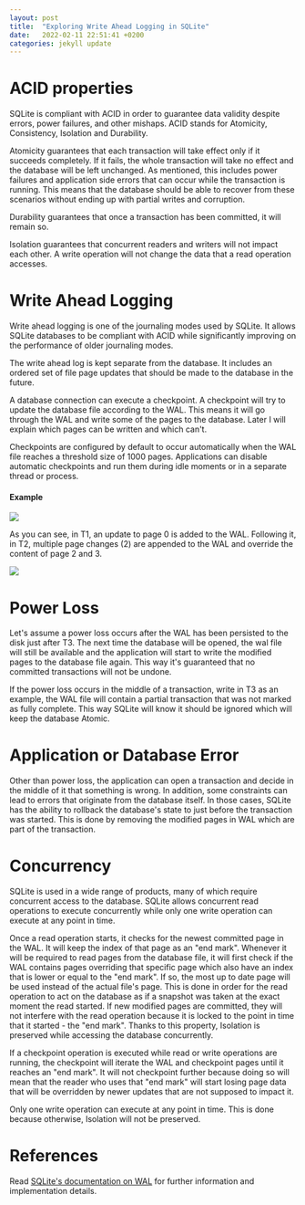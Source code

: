```yaml
---
layout: post
title:  "Exploring Write Ahead Logging in SQLite"
date:   2022-02-11 22:51:41 +0200
categories: jekyll update
---
```


<h1>ACID properties</h1>
SQLite is compliant with ACID in order to guarantee data validity despite errors, power failures, and other mishaps. ACID stands for Atomicity, Consistency, Isolation and Durability.

Atomicity guarantees that each transaction will take effect only if it succeeds completely. If it fails, the whole transaction will take no effect and the database will be left unchanged. As mentioned, this includes power failures and application side errors that can occur while the transaction is running. This means that the database should be able to recover from these scenarios without ending up with partial writes and corruption.

Durability guarantees that once a transaction has been committed, it will remain so.

Isolation guarantees that concurrent readers and writers will not impact each other. A write operation will not change the data that a read operation accesses.

<h1>Write Ahead Logging</h1>
Write ahead logging is one of the journaling modes used by SQLite. It allows SQLite databases to be compliant with ACID while significantly improving on the performance of older journaling modes.

The write ahead log is kept separate from the database. It includes an ordered set of file page updates that should be made to the database in the future.

A database connection can execute a checkpoint. A checkpoint will try to update the database file according to the WAL. This means it will go through the WAL and write some of the pages to the database. Later I will explain which pages can be written and which can't.

Checkpoints are configured by default to occur automatically when the WAL file reaches a threshold size of 1000 pages. Applications can disable automatic checkpoints and run them during idle moments or in a separate thread or process.

<h4>Example</h4>

<img src="https://docs.google.com/drawings/d/e/2PACX-1vQi01fFBD3hDG5kV4dGc7WMaGznZ_sBgp0vl-_tNhS5Vy4OmGPpqjJPTfU1BPkTSahiv346lLFIVuZ-/pub?w=1440&amp;h=810">

As you can see, in T1, an update to page 0 is added to the WAL. Following it, in T2, multiple page changes (2) are appended to the WAL and override the content of page 2 and 3.

<img src="https://docs.google.com/drawings/d/e/2PACX-1vSliv4ZK-C4PIU3-puv8uPc-4hCBBl4f3X1vHkX8mkvrfIIfvUqri9TJm881NrY2tIpPMrKILX6VYGr/pub?w=1440&amp;h=810">

<h1>Power Loss</h1>
Let's assume a power loss occurs after the WAL has been persisted to the disk just after T3. The next time the database will be opened, the wal file will still be available and the application will start to write the modified pages to the database file again. This way it's guaranteed that no committed transactions will not be undone.

If the power loss occurs in the middle of a transaction, write in T3 as an example, the WAL file will contain a partial transaction that was not marked as fully complete. This way SQLite will know it should be ignored which will keep the database Atomic.

<h1>Application or Database Error</h1>
Other than power loss, the application can open a transaction and decide in the middle of it that something is wrong. In addition, some constraints can lead to errors that originate from the database itself. In those cases, SQLite has the ability to rollback the database's state to just before the transaction was started. This is done by removing the modified pages in WAL which are part of the transaction.

<h1>Concurrency</h1>
SQLite is used in a wide range of products, many of which require concurrent access to the database. SQLite allows concurrent read operations to execute concurrently while only one write operation can execute at any point in time.

Once a read operation starts, it checks for the newest committed page in the WAL. It will keep the index of that page as an "end mark". Whenever it will be required to read pages from the database file, it will first check if the WAL contains pages overriding that specific page which also have an index that is lower or equal to the "end mark". If so, the most up to date page will be used instead of the actual file's page. This is done in order for the read operation to act on the database as if a snapshot was taken at the exact moment the read started. If new modified pages are committed, they will not interfere with the read operation because it is locked to the point in time that it started - the "end mark". Thanks to this property, Isolation is preserved while accessing the database concurrently.

If a checkpoint operation is executed while read or write operations are running, the checkpoint will iterate the WAL and checkpoint pages until it reaches an "end mark". It will not checkpoint further because doing so will mean that the reader who uses that "end mark" will start losing page data that will be overridden by newer updates that are not supposed to impact it.

Only one write operation can execute at any point in time. This is done because otherwise, Isolation will not be preserved.

<h1>References</h1>
Read <a href="https://sqlite.org/wal.html" target="_blank">SQLite's documentation on WAL</a> for further information and implementation details.
